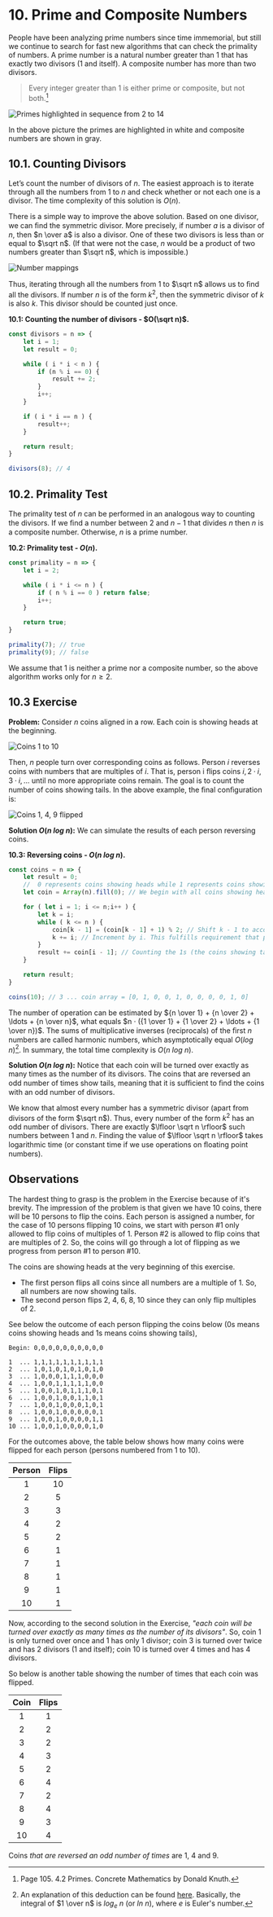 # 10. Prime and Composite Numbers

People have been analyzing prime numbers since time immemorial, but still we continue to search for fast new algorithms that can check the primality of numbers. A prime number is a natural number greater than 1 that has exactly two divisors (1 and itself). A composite number has more than two divisors.

> Every integer greater than 1 is either prime or composite, but not both.[^1]

![Primes highlighted in sequence from 2 to 14](/.attachments/non-prime-highlighted.png)

In the above picture the primes are highlighted in white and composite numbers are shown in gray.

## 10.1. Counting Divisors

Let’s count the number of divisors of $n$. The easiest approach is to iterate through all the numbers from 1 to $n$ and check whether or not each one is a divisor. The time complexity of this solution is $O(n)$.

There is a simple way to improve the above solution. Based on one divisor, we can ﬁnd the symmetric divisor. More precisely, if number $a$ is a divisor of $n$, then $n \over a$ is also a divisor. One of these two divisors is less than or equal to $\sqrt n$. (If that were not the case, $n$ would be a product of two numbers greater than $\sqrt n$, which is impossible.)

![Number mappings](/.attachments/number-mappings.png)

Thus, iterating through all the numbers from 1 to $\sqrt n$ allows us to ﬁnd all the divisors. If number $n$ is of the form $k^2$, then the symmetric divisor of $k$ is also $k$. This divisor should be counted just once.

**10.1: Counting the number of divisors - $O(\sqrt n)$.**
```js
const divisors = n => {
    let i = 1;
    let result = 0;

    while ( i * i < n ) {
        if (n % i == 0) {
            result += 2;
        }
        i++;
    }

    if ( i * i == n ) {
        result++;
    }

    return result;
}

divisors(8); // 4
```

## 10.2. Primality Test

The primality test of $n$ can be performed in an analogous way to counting the divisors. If we ﬁnd a number between 2 and $n − 1$ that divides $n$ then $n$ is a composite number. Otherwise, $n$ is a prime number.

**10.2: Primality test - $O(n)$.**
```js
const primality = n => {
    let i = 2;

    while ( i * i <= n ) {
        if ( n % i == 0 ) return false;
        i++;
    }

    return true;
}

primality(7); // true
primality(9); // false
```

We assume that 1 is neither a prime nor a composite number, so the above algorithm works only for $n \geq 2$.

## 10.3 Exercise

**Problem:** Consider $n$ coins aligned in a row. Each coin is showing heads at the beginning.

![Coins 1 to 10](/.attachments/coins.png)

Then, $n$ people turn over corresponding coins as follows. Person $i$ reverses coins with numbers that are multiples of $i$. That is, person i ﬂips coins $i, 2 · i, 3 · i, \ldots$ until no more appropriate coins remain. The goal is to count the number of coins showing tails. In the above example, the ﬁnal conﬁguration is:

![Coins 1, 4, 9 flipped](/.attachments/coins-1-4-9.png)

**Solution $O(n\text{ }log\text{ }n)$:** We can simulate the results of each person reversing coins.

**10.3: Reversing coins - $O(n\text{ }log\text{ }n)$.**
```js
const coins = n => {
    let result = 0;
    //  0 represents coins showing heads while 1 represents coins showing tails
    let coin = Array(n).fill(0); // We begin with all coins showing heads

    for ( let i = 1; i <= n;i++ ) {
        let k = i;
        while ( k <= n ) {
            coin[k - 1] = (coin[k - 1] + 1) % 2; // Shift k - 1 to accommodate array index
            k += i; // Increment by i. This fulfills requirement that person i can only flip coins that are multiple of i
        }
        result += coin[i - 1]; // Counting the 1s (the coins showing tails). Shift to accomodate array index based on starting at i = 1
    }

    return result;
}

coins(10); // 3 ... coin array = [0, 1, 0, 0, 1, 0, 0, 0, 0, 1, 0]
```

The number of operation can be estimated by ${n \over 1} + {n \over 2} + \ldots + {n \over n}$, what equals $n · ({1 \over 1} + {1 \over 2} + \ldots + {1 \over n})$. The sums of multiplicative inverses (reciprocals) of the ﬁrst $n$ numbers are called harmonic numbers, which asymptotically equal $O(log\text{ }n)$[^2]. In summary, the total time complexity is $O(n\text{ }log\text{ }n)$.

**Solution $O(n\text{ }log\text{ }n)$:** Notice that each coin will be turned over exactly as many times as the number of its divisors. The coins that are reversed an odd number of times show tails, meaning that it is suﬃcient to ﬁnd the coins with an odd number of divisors. 

We know that almost every number has a symmetric divisor (apart from divisors of the form $\sqrt n$). Thus, every number of the form $k^2$ has an odd number of divisors. There are exactly $\lfloor \sqrt n \rfloor$ such numbers between 1 and $n$. Finding the value of $\lfloor \sqrt n \rfloor$ takes logarithmic time (or constant time if we use operations on ﬂoating point numbers).

## Observations

The hardest thing to grasp is the problem in the Exercise because of it's brevity. The impression of the problem is that given we have 10 coins, there will be 10 persons to flip the coins. Each person is assigned a number, for the case of 10 persons flipping 10 coins, we start with person #1 only allowed to flip coins of multiples of 1. Person #2 is allowed to flip coins that are multiples of 2. So, the coins will go through a lot of flipping as we progress from person #1 to person #10.

The coins are showing heads at the very beginning of this exercise.

- The first person flips all coins since all numbers are a multiple of 1. So, all numbers are now showing tails.
- The second person flips 2, 4, 6, 8, 10 since they can only flip multiples of 2.

See below the outcome of each person flipping the coins below (0s means coins showing heads and 1s means coins showing tails),

```
Begin: 0,0,0,0,0,0,0,0,0,0

1  ... 1,1,1,1,1,1,1,1,1,1
2  ... 1,0,1,0,1,0,1,0,1,0
3  ... 1,0,0,0,1,1,1,0,0,0
4  ... 1,0,0,1,1,1,1,1,0,0
5  ... 1,0,0,1,0,1,1,1,0,1
6  ... 1,0,0,1,0,0,1,1,0,1
7  ... 1,0,0,1,0,0,0,1,0,1
8  ... 1,0,0,1,0,0,0,0,0,1
9  ... 1,0,0,1,0,0,0,0,1,1
10 ... 1,0,0,1,0,0,0,0,1,0
```

For the outcomes above, the table below shows how many coins were flipped for each person (persons numbered from 1 to 10).

| Person | Flips |
|:------:|:-----:|
| 1      | 10    |
| 2      | 5     |
| 3      | 3     |
| 4      | 2     |
| 5      | 2     |
| 6      | 1     |
| 7      | 1     |
| 8      | 1     |
| 9      | 1     |
| 10     | 1     |

Now, according to the second solution in the Exercise, _"each coin will be turned over exactly as many times as the number of its divisors"_. So, coin 1 is only turned over once and 1 has only 1 divisor; coin 3 is turned over twice and has 2 divisors (1 and itself); coin 10 is turned over 4 times and has 4 divisors.

So below is another table showing the number of times that each coin was flipped.

| Coin   | Flips |
|:------:|:-----:|
| 1      | 1     |
| 2      | 2     |
| 3      | 2     |
| 4      | 3     |
| 5      | 2     |
| 6      | 4     |
| 7      | 2     |
| 8      | 4     |
| 9      | 3     |
| 10     | 4     |

Coins _that are reversed an odd number of times_ are 1, 4 and 9.

[^1]: Page 105. 4.2 Primes. Concrete Mathematics by Donald Knuth.
[^2]: An explanation of this deduction can be found [here](https://math.stackexchange.com/questions/716/sum-of-the-alternating-harmonic-series-sum-k-1-infty-frac-1k1k). Basically, the integral of $1 \over n$ is $log_e\text{ }n$ (or $ln\text{ }n$), where $e$ is Euler's number.